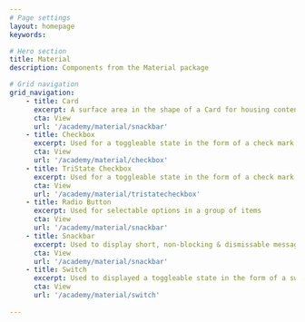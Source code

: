 ```yaml
---
# Page settings
layout: homepage
keywords:

# Hero section
title: Material
description: Components from the Material package

# Grid navigation
grid_navigation:
    - title: Card
      excerpt: A surface area in the shape of a Card for housing content
      cta: View
      url: '/academy/material/snackbar'
    - title: Checkbox
      excerpt: Used for a toggleable state in the form of a check mark 
      cta: View
      url: '/academy/material/checkbox'
    - title: TriState Checkbox
      excerpt: Used for a toggleable state in the form of a check mark, with the addition of an intermediate checked state
      cta: View
      url: '/academy/material/tristatecheckbox'
    - title: Radio Button
      excerpt: Used for selectable options in a group of items
      cta: View
      url: '/academy/material/snackbar'
    - title: Snackbar
      excerpt: Used to display short, non-blocking & dismissable messages on screen
      cta: View
      url: '/academy/material/snackbar'
    - title: Switch
      excerpt: Used to displayed a toggleable state in the form of a switch
      cta: View
      url: '/academy/material/switch'
      
---
```

